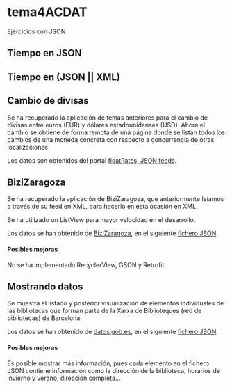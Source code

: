 # tema4ACDAT

Ejercicios con JSON

## Tiempo en JSON
## Tiempo en (JSON || XML)

## Cambio de divisas

Se ha recuperado la aplicación de temas anteriores para el cambio de divisas entre euros (EUR) y dólares estadounidenses (USD). Ahora el cambio se obtiene de forma remota de una página donde se listan todos los cambios de una moneda concreta con respecto a concurrencia de otras localizaciones.

Los datos son obtenidos del portal [floatRates, JSON feeds](http://www.floatrates.com/json-feeds.html).

## BiziZaragoza

Se ha recuperado la aplicación de BiziZaragoza, que anteriormente leíamos a través de su feed en XML, para hacerlo en esta ocasión en XML.

Se ha utilizado un ListView para mayor velocidad en el desarrollo.

Los datos se han obtenido de [BiziZaragoza](https://www.zaragoza.es/sede/portal/datos-abiertos/servicio/catalogo/70), en el siguiente [fichero JSON](https://www.zaragoza.es/sede/servicio/urbanismo-infraestructuras/estacion-bicicleta.json).

#### Posibles mejoras

No se ha implementado RecyclerView, GSON y Retrofit.

## Mostrando datos

Se muestra el listado y posterior visualización de elementos individuales de las bibliotecas que forman parte de la Xarxa de Biblioteques (red de bibliotecas) de Barcelona.

Los datos se han obtenido de [datos.gob.es](http://datos.gob.es/es/catalogo/l02000008-bibliotecas-municipales), en el siguiente [fichero JSON](http://do.diba.cat/api/dataset/biblioteques/format/json).

#### Posibles mejoras

Es posible mostrar más información, pues cada elemento en el fichero JSON contiene información como la dirección de la biblioteca, horarios de invierno y verano, dirección completa...